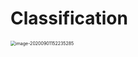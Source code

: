 # Classification

<img src="https://gitee.com/karlhan/picgo/raw/master/img//image-20200901152235285.png" alt="image-20200901152235285" style="zoom:50%;" />

